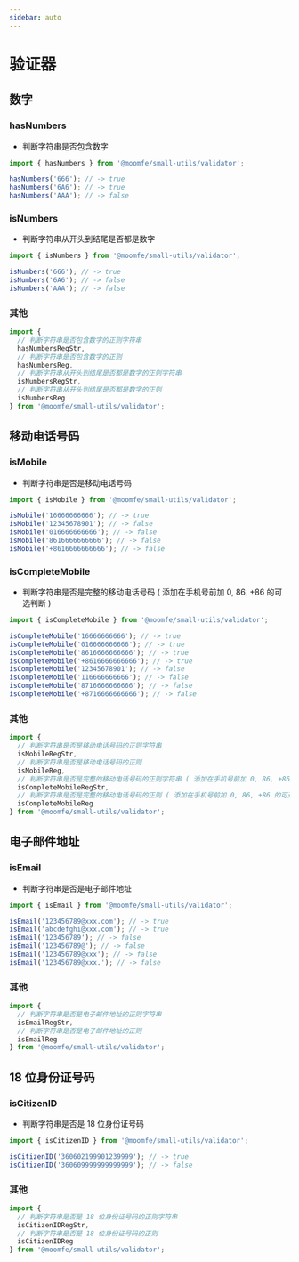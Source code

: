 ```yaml
---
sidebar: auto
---
```


# 验证器

## 数字

### hasNumbers
- 判断字符串是否包含数字
```js
import { hasNumbers } from '@moomfe/small-utils/validator';

hasNumbers('666'); // -> true
hasNumbers('6A6'); // -> true
hasNumbers('AAA'); // -> false
```

### isNumbers
- 判断字符串从开头到结尾是否都是数字
```js
import { isNumbers } from '@moomfe/small-utils/validator';

isNumbers('666'); // -> true
isNumbers('6A6'); // -> false
isNumbers('AAA'); // -> false
```

### 其他
```js
import {
  // 判断字符串是否包含数字的正则字符串
  hasNumbersRegStr,
  // 判断字符串是否包含数字的正则
  hasNumbersReg,
  // 判断字符串从开头到结尾是否都是数字的正则字符串
  isNumbersRegStr,
  // 判断字符串从开头到结尾是否都是数字的正则
  isNumbersReg
} from '@moomfe/small-utils/validator';
```


## 移动电话号码

### isMobile
- 判断字符串是否是移动电话号码
```js
import { isMobile } from '@moomfe/small-utils/validator';

isMobile('16666666666'); // -> true
isMobile('12345678901'); // -> false
isMobile('016666666666'); // -> false
isMobile('8616666666666'); // -> false
isMobile('+8616666666666'); // -> false
```

### isCompleteMobile
- 判断字符串是否是完整的移动电话号码 ( 添加在手机号前加 0, 86, +86 的可选判断 )
```js
import { isCompleteMobile } from '@moomfe/small-utils/validator';

isCompleteMobile('16666666666'); // -> true
isCompleteMobile('016666666666'); // -> true
isCompleteMobile('8616666666666'); // -> true
isCompleteMobile('+8616666666666'); // -> true
isCompleteMobile('12345678901'); // -> false
isCompleteMobile('116666666666'); // -> false
isCompleteMobile('8716666666666'); // -> false
isCompleteMobile('+8716666666666'); // -> false
```

### 其他
```js
import {
  // 判断字符串是否是移动电话号码的正则字符串
  isMobileRegStr,
  // 判断字符串是否是移动电话号码的正则
  isMobileReg,
  // 判断字符串是否是完整的移动电话号码的正则字符串 ( 添加在手机号前加 0, 86, +86 的可选判断 )
  isCompleteMobileRegStr,
  // 判断字符串是否是完整的移动电话号码的正则 ( 添加在手机号前加 0, 86, +86 的可选判断 )
  isCompleteMobileReg
} from '@moomfe/small-utils/validator';
```


## 电子邮件地址

### isEmail
- 判断字符串是否是电子邮件地址
```js
import { isEmail } from '@moomfe/small-utils/validator';

isEmail('123456789@xxx.com'); // -> true
isEmail('abcdefghi@xxx.com'); // -> true
isEmail('123456789'); // -> false
isEmail('123456789@'); // -> false
isEmail('123456789@xxx'); // -> false
isEmail('123456789@xxx.'); // -> false
```

### 其他
```js
import {
  // 判断字符串是否是电子邮件地址的正则字符串
  isEmailRegStr,
  // 判断字符串是否是电子邮件地址的正则
  isEmailReg
} from '@moomfe/small-utils/validator';
```


## 18 位身份证号码

### isCitizenID
- 判断字符串是否是 18 位身份证号码
```js
import { isCitizenID } from '@moomfe/small-utils/validator';

isCitizenID('360602199901239999'); // -> true
isCitizenID('360609999999999999'); // -> false
```

### 其他
```js
import {
  // 判断字符串是否是 18 位身份证号码的正则字符串
  isCitizenIDRegStr,
  // 判断字符串是否是 18 位身份证号码的正则
  isCitizenIDReg
} from '@moomfe/small-utils/validator';
```

